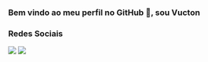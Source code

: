 ### Bem vindo ao meu perfil no GitHub 👋, sou Vucton
 
 ### Redes Sociais
<div>
<a href="https://www.instagram.com/vuc.jotta/" target="_blank"><img src="https://img.shields.io/badge/-Instagram-%23E4405F?style=for-the-badge&logo=instagram&logoColor=white" target="_blank"></a>
<a href="https://www.linkedin.com/in/vucton/" target="_blank"><img src="https://img.shields.io/badge/-LinkedIn-%230077B5?style=for-the-badge&logo=linkedin&logoColor=white" target="_blank"></a>   
</div>

         
</div>

